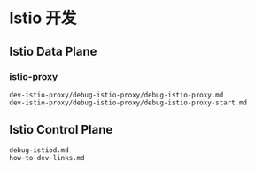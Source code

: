 # Istio 开发


## Istio Data Plane

### istio-proxy
```{toctree}
dev-istio-proxy/debug-istio-proxy/debug-istio-proxy.md
dev-istio-proxy/debug-istio-proxy/debug-istio-proxy-start.md
```

## Istio Control Plane
```{toctree}
debug-istiod.md
how-to-dev-links.md
```